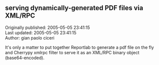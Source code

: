 ## serving dynamically-generated PDF files via XML/RPC  
Originally published: 2005-05-05 23:41:15  
Last updated: 2005-05-05 23:41:15  
Author: gian paolo ciceri  
  
It's only a matter to put together Reportlab to generate a pdf file on the fly and Cherrypy xmlrpc filter to serve it as an XML/RPC binary object (base64-encoded).
